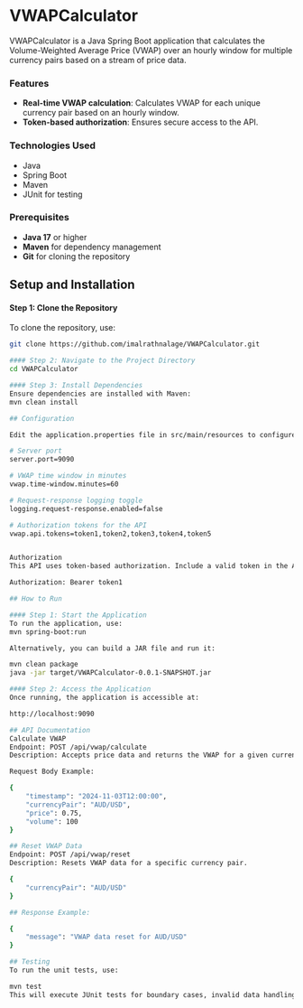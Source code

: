 # VWAPCalculator

VWAPCalculator is a Java Spring Boot application that calculates the Volume-Weighted Average Price (VWAP) over an hourly window for multiple currency pairs based on a stream of price data. 

### Features
- **Real-time VWAP calculation**: Calculates VWAP for each unique currency pair based on an hourly window.
- **Token-based authorization**: Ensures secure access to the API.

### Technologies Used
- Java
- Spring Boot
- Maven
- JUnit for testing

### Prerequisites
- **Java 17** or higher
- **Maven** for dependency management
- **Git** for cloning the repository

## Setup and Installation

#### Step 1: Clone the Repository
To clone the repository, use:
```bash
git clone https://github.com/imalrathnalage/VWAPCalculator.git

#### Step 2: Navigate to the Project Directory
cd VWAPCalculator

#### Step 3: Install Dependencies
Ensure dependencies are installed with Maven:
mvn clean install

## Configuration

Edit the application.properties file in src/main/resources to configure the following settings:

# Server port
server.port=9090

# VWAP time window in minutes
vwap.time-window.minutes=60

# Request-response logging toggle
logging.request-response.enabled=false

# Authorization tokens for the API
vwap.api.tokens=token1,token2,token3,token4,token5


Authorization
This API uses token-based authorization. Include a valid token in the Authorization header of each request:

Authorization: Bearer token1

## How to Run

#### Step 1: Start the Application
To run the application, use:
mvn spring-boot:run

Alternatively, you can build a JAR file and run it:

mvn clean package
java -jar target/VWAPCalculator-0.0.1-SNAPSHOT.jar

#### Step 2: Access the Application
Once running, the application is accessible at:

http://localhost:9090

## API Documentation
Calculate VWAP
Endpoint: POST /api/vwap/calculate
Description: Accepts price data and returns the VWAP for a given currency pair.

Request Body Example:

{
    "timestamp": "2024-11-03T12:00:00",
    "currencyPair": "AUD/USD",
    "price": 0.75,
    "volume": 100
}

## Reset VWAP Data
Endpoint: POST /api/vwap/reset
Description: Resets VWAP data for a specific currency pair.

{
    "currencyPair": "AUD/USD"
}

## Response Example:

{
    "message": "VWAP data reset for AUD/USD"
}

## Testing
To run the unit tests, use:

mvn test
This will execute JUnit tests for boundary cases, invalid data handling, and authorization checks.
